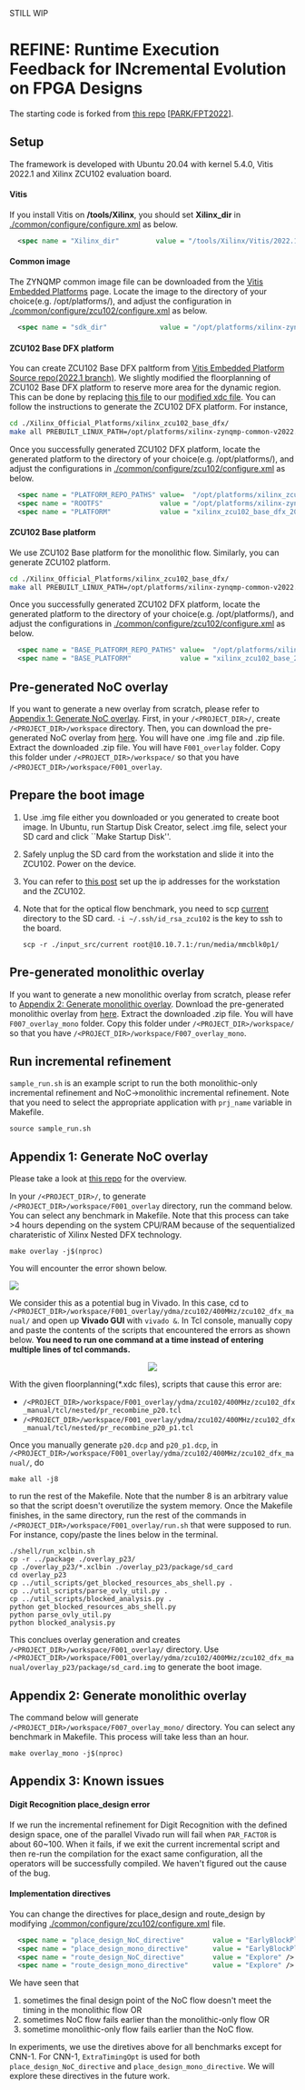 STILL WIP

# REFINE: Runtime Execution Feedback for INcremental Evolution on FPGA Designs

The starting code is forked from [this repo](https://github.com/icgrp/prflow_nested_dfx)
[[PARK/FPT2022](https://ic.ese.upenn.edu/abstracts/nested_dfx_fpt2022.html)].


## Setup
The framework is developed with Ubuntu 20.04 with kernel 5.4.0, Vitis 2022.1 
and Xilinx ZCU102 evaluation board.

#### Vitis
If you install Vitis on **/tools/Xilinx**, you should set **Xilinx_dir** 
in [./common/configure/configure.xml](./common/configure/configure.xml) as below.
```xml
  <spec name = "Xilinx_dir"         value = "/tools/Xilinx/Vitis/2022.1/settings64.sh" />
```

#### Common image
The ZYNQMP common image file can be downloaded from the [Vitis Embedded Platforms](https://www.xilinx.com/support/download/index.html/content/xilinx/en/downloadNav/embedded-platforms/2022-1.html)
page.
Locate the image to the directory of your choice(e.g. /opt/platforms/), and adjust the configuration in 
[./common/configure/zcu102/configure.xml](./common/configure/zcu102/configure.xml) as below.
```xml
  <spec name = "sdk_dir"             value = "/opt/platforms/xilinx-zynqmp-common-v2022.1/environment-setup-cortexa72-cortexa53-xilinx-linux" />
```

#### ZCU102 Base DFX platform
You can create ZCU102 Base DFX paltform from 
[Vitis Embedded Platform Source repo(2022.1 branch)](https://github.com/Xilinx/Vitis_Embedded_Platform_Source/tree/2022.1).
We slightly modified the floorplanning of ZCU102 Base DFX platform
to reserve more area for the dynamic region.
This can be done by replacing 
[this file](https://github.com/Xilinx/Vitis_Embedded_Platform_Source/blob/2022.1/Xilinx_Official_Platforms/xilinx_zcu102_base_dfx/hw/sources/constraints/static_impl_early.xdc) 
to our [modified xdc file](./common/etc/static_impl_early_22_1.xdc).
You can follow the instructions to generate the ZCU102 DFX platform.
For instance, 
```bash
cd ./Xilinx_Official_Platforms/xilinx_zcu102_base_dfx/
make all PREBUILT_LINUX_PATH=/opt/platforms/xilinx-zynqmp-common-v2022.1/
```

Once you successfully generated ZCU102 DFX platform, locate the generated platform to the directory of your choice(e.g. /opt/platforms/),
and adjust the configurations in [./common/configure/zcu102/configure.xml](./common/configure/zcu102/configure.xml) as below.
```xml
  <spec name = "PLATFORM_REPO_PATHS" value=  "/opt/platforms/xilinx_zcu102_base_dfx_202210_1" />
  <spec name = "ROOTFS"              value = "/opt/platforms/xilinx-zynqmp-common-v2022.1" />
  <spec name = "PLATFORM"            value = "xilinx_zcu102_base_dfx_202210_1" />
```

#### ZCU102 Base platform
We use ZCU102 Base platform for the monolithic flow.
Similarly, you can generate ZCU102 platform.
```bash
cd ./Xilinx_Official_Platforms/xilinx_zcu102_base_dfx/
make all PREBUILT_LINUX_PATH=/opt/platforms/xilinx-zynqmp-common-v2022.1/
```

Once you successfully generated ZCU102 DFX platform, locate the generated platform to the directory of your choice(e.g. /opt/platforms/),
and adjust the configurations in [./common/configure/zcu102/configure.xml](./common/configure/zcu102/configure.xml) as below.
```xml
  <spec name = "BASE_PLATFORM_REPO_PATHS" value=  "/opt/platforms/xilinx_zcu102_base_202210_1" />
  <spec name = "BASE_PLATFORM"            value = "xilinx_zcu102_base_202210_1" />
```


## Pre-generated NoC overlay
If you want to generate a new overlay from scratch, please refer to [Appendix 1: Generate NoC overlay](#gen_noc_overlay).
First, in your `/<PROJECT_DIR>/`, create `/<PROJECT_DIR>/workspace` directory.
Then, you can download the pre-generated NoC overlay from [here](https://drive.google.com/drive/folders/16sRIMmyqjawautBHWOcVuaYvhOsECIMo?usp=drive_link).
You will have one .img file and .zip file. 
Extract the downloaded .zip file. You will have `F001_overlay` folder. Copy this folder under `/<PROJECT_DIR>/workspace/` so that you have `/<PROJECT_DIR>/workspace/F001_overlay`.


<a name="create_img"></a>
## Prepare the boot image

1. Use .img file either you downloaded or you generated to create boot image.
   In Ubuntu, run Startup Disk Creator, select .img file, select your SD card and click ``Make Startup Disk''.

2. Safely unplug the SD card from the workstation and slide it into the ZCU102. Power on the device.

3. You can refer to [this post](https://dj-park.github.io/posts/2022/1/scp-emb/) set up the ip addresses for the workstation and the ZCU102.

4. Note that for the optical flow benchmark, you need to scp [current](./input_src/current) directory to the SD card.
   `-i ~/.ssh/id_rsa_zcu102` is the key to ssh to the board.
   ```
   scp -r ./input_src/current root@10.10.7.1:/run/media/mmcblk0p1/
   ```


## Pre-generated monolithic overlay
If you want to generate a new monolithic overlay from scratch, please refer to [Appendix 2: Generate monolithic overlay](#gen_mono_overlay).
Download the pre-generated monolithic overlay from [here](https://drive.google.com/drive/folders/1IuIxzzjP5i4Dvp3juGpFbzOYOMqaQ1HH?usp=drive_link).
Extract the downloaded .zip file. You will have `F007_overlay_mono` folder. Copy this folder under `/<PROJECT_DIR>/workspace/` so that you have `/<PROJECT_DIR>/workspace/F007_overlay_mono`.


## Run incremental refinement
`sample_run.sh` is an example script to run the both monolithic-only incremental refinement and NoC->monolithic incremental refinement.
Note that you need to select the appropriate application with `prj_name` variable in Makefile.
   ```
   source sample_run.sh
   ```


<a name="gen_noc_overlay"></a>
## Appendix 1: Generate NoC overlay
Please take a look at [this repo](https://github.com/icgrp/prflow_nested_dfx) for the overview.

In your `/<PROJECT_DIR>/`, to generate `/<PROJECT_DIR>/workspace/F001_overlay` directory, run the command below. You can select any benchmark in Makefile.
Note that this process can take >4 hours depending on the system CPU/RAM because of the sequentialized charateristic of
Xilinx Nested DFX technology.

```
make overlay -j$(nproc)
```

You will encounter the error shown below.

![](images/overlay_gen_error.png)

We consider this as a potential bug in Vivado.
In this case, cd to `/<PROJECT_DIR>/workspace/F001_overlay/ydma/zcu102/400MHz/zcu102_dfx_manual/` and open up **Vivado GUI** with
`vivado &`. In Tcl console, manually copy and paste the contents of the scripts that encountered the errors as shown below.
**You need to run one command at a time instead of entering multiple lines of tcl commands.**

<p align="center"> <img src="images/vivado_gui_tcl.png"> </p>

With the given floorplanning(\*.xdc files), scripts that cause this error are:

- `/<PROJECT_DIR>/workspace/F001_overlay/ydma/zcu102/400MHz/zcu102_dfx_manual/tcl/nested/pr_recombine_p20.tcl`
- `/<PROJECT_DIR>/workspace/F001_overlay/ydma/zcu102/400MHz/zcu102_dfx_manual/tcl/nested/pr_recombine_p20_p1.tcl`

Once you manually generate `p20.dcp` and `p20_p1.dcp`, 
in `/<PROJECT_DIR>/workspace/F001_overlay/ydma/zcu102/400MHz/zcu102_dfx_manual/`,
do 
```
make all -j8
```
to run the rest of the Makefile. Note that the number 8 is an arbitrary value so that the script doesn't overutilize the system memory.
Once the Makefile finishes, 
in the same directory, run the rest of the commands in
`/<PROJECT_DIR>/workspace/F001_overlay/run.sh` that were supposed to run.
For instance, copy/paste the lines below in the terminal.
```
./shell/run_xclbin.sh
cp -r ../package ./overlay_p23/
cp ./overlay_p23/*.xclbin ./overlay_p23/package/sd_card
cd overlay_p23
cp ../util_scripts/get_blocked_resources_abs_shell.py .
cp ../util_scripts/parse_ovly_util.py .
cp ../util_scripts/blocked_analysis.py .
python get_blocked_resources_abs_shell.py
python parse_ovly_util.py
python blocked_analysis.py
```

This conclues overlay generation and creates `/<PROJECT_DIR>/workspace/F001_overlay/` directory.
Use `/<PROJECT_DIR>/workspace/F001_overlay/ydma/zcu102/400MHz/zcu102_dfx_manual/overlay_p23/package/sd_card.img`
to generate the boot image.

<a name="gen_mono_overlay"></a>
## Appendix 2: Generate monolithic overlay
The command below will generate `/<PROJECT_DIR>/workspace/F007_overlay_mono/` directory. You can select any benchmark in Makefile.
This process will take less than an hour.
```
make overlay_mono -j$(nproc)
```

<a name="known_issues"></a>
## Appendix 3: Known issues

#### Digit Recognition place_design error
If we run the incremental refinement for Digit Recognition with the defined design space, 
one of the parallel Vivado run will fail when `PAR_FACTOR` is about 60~100.
When it fails, if we exit the current incremental script and then re-run the compilation for the exact same configuration,
all the operators will be successfully compiled.
We haven't figured out the cause of the bug.

#### Implementation directives
You can change the directives for place_design and route_design by modifying
[./common/configure/zcu102/configure.xml](./common/configure/zcu102/configure.xml) file.
```xml
  <spec name = "place_design_NoC_directive"       value = "EarlyBlockPlacement" />
  <spec name = "place_design_mono_directive"      value = "EarlyBlockPlacement" />
  <spec name = "route_design_NoC_directive"       value = "Explore" />
  <spec name = "route_design_mono_directive"      value = "Explore" />
```
We have seen that 
1) sometimes the final design point of the NoC flow doesn't meet the timing in the monolithic flow OR
2) sometimes NoC flow fails earlier than the monolithic-only flow OR
3) sometime monolithic-only flow fails earlier than the NoC flow.

In experiments, we use the diretives above for all benchmarks except for CNN-1.
For CNN-1, `ExtraTimingOpt` is used for both `place_design_NoC_directive` and `place_design_mono_directive`.
We will explore these directives in the future work.

